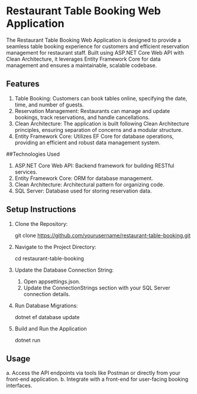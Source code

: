# Restaurant Table Booking Web Application

The Restaurant Table Booking Web Application is designed to provide a seamless table booking experience for customers and efficient reservation management for restaurant staff. Built using ASP.NET Core Web API with Clean Architecture, it leverages Entity Framework Core for data management and ensures a maintainable, scalable codebase.

## Features

 1. Table Booking: Customers can book tables online, specifying the date, time, and number of guests.
 2. Reservation Management: Restaurants can manage and update bookings, track reservations, and handle cancellations.
 3. Clean Architecture: The application is built following Clean Architecture principles, ensuring separation of concerns and a modular structure.
 4. Entity Framework Core: Utilizes EF Core for database operations, providing an efficient and robust data management system.

##Technologies Used

 1. ASP.NET Core Web API: Backend framework for building RESTful services.
 2. Entity Framework Core: ORM for database management.
 3. Clean Architecture: Architectural pattern for organizing code.
 4. SQL Server: Database used for storing reservation data.

## Setup Instructions

 1. Clone the Repository:
    
     git clone https://github.com/yourusername/restaurant-table-booking.git

 2. Navigate to the Project Directory:

    cd restaurant-table-booking

 3. Update the Database Connection String:

    1.  Open appsettings.json.
    2.  Update the ConnectionStrings section with your SQL Server connection details.

 4. Run Database Migrations:

     dotnet ef database update

 5. Build and Run the Application

    dotnet run

## Usage

  a. Access the API endpoints via tools like Postman or directly from your front-end application.
  b. Integrate with a front-end for user-facing booking interfaces.
